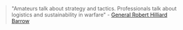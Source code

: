 > "Amateurs talk about strategy and tactics. Professionals talk about logistics and sustainability in warfare" - [General Robert Hilliard Barrow](https://en.wikipedia.org/wiki/Robert_H._Barrow)
 

